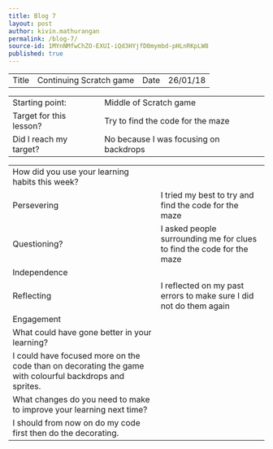```yaml
---
title: Blog 7
layout: post
author: kivin.mathurangan
permalink: /blog-7/
source-id: 1MYnNMfwChZO-EXUI-iQd3HYjfD0mymbd-pHLnRKpLW8
published: true
---
```

<table>
  <tr>
    <td>Title</td>
    <td>Continuing Scratch game </td>
    <td>Date</td>
    <td>26/01/18</td>
  </tr>
</table>


<table>
  <tr>
    <td>Starting point:</td>
    <td>Middle of Scratch game</td>
  </tr>
  <tr>
    <td>Target for this lesson?</td>
    <td>Try to find the code for the maze</td>
  </tr>
  <tr>
    <td>Did I reach my target? </td>
    <td>No because I was focusing on backdrops</td>
  </tr>
</table>


<table>
  <tr>
    <td>How did you use your learning habits this week?</td>
    <td></td>
  </tr>
  <tr>
    <td>Persevering</td>
    <td>I tried my best to try and find the code for the maze</td>
  </tr>
  <tr>
    <td>Questioning?</td>
    <td>I asked people surrounding me for clues to find the code for the maze</td>
  </tr>
  <tr>
    <td>Independence</td>
    <td></td>
  </tr>
  <tr>
    <td>Reflecting</td>
    <td>I reflected on my past errors to make sure I did not do them again</td>
  </tr>
  <tr>
    <td>Engagement</td>
    <td></td>
  </tr>
  <tr>
    <td>What could have gone better in your learning?</td>
    <td></td>
  </tr>
  <tr>
    <td>I could have focused more on the code than on decorating the game with colourful backdrops and sprites.</td>
    <td></td>
  </tr>
  <tr>
    <td>What changes do you need to make to improve your learning next time?</td>
    <td></td>
  </tr>
  <tr>
    <td>I should from now on do my code first then do the decorating.</td>
    <td></td>
  </tr>
</table>


